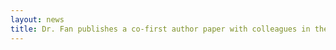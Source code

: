 ```yaml
---
layout: news
title: Dr. Fan publishes a co-first author paper with colleagues in the Zhuang Lab on 10k gene spatial transcriptome profiling with MERFISH to characterize subcellular RNA compartmentalization and RNA velocity in situ to identify cell cycle-dependent gene expression.
---
```


